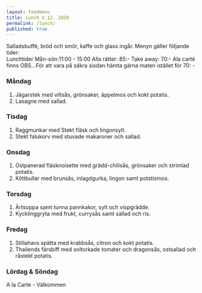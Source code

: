 ```yaml
---
layout: foodmenu
title: Lunch V.12. 2020
permalink: /lunch/
published: true
---
```

Salladsbuffé, bröd och smör, kaffe och glass ingår.
Menyn gäller följande tider:  
Lunchtider  Mån-sön:11:00 - 15:00
Alla rätter: 85:- Take away: 70:-
Ala carté finns
OBS...För att vara på säkra sisdan hämta gärna maten istället för 70: -
                           

### Måndag
1. Jägarstek med viltsås, grönsaker, äppelmos och kokt potatis.
2. Lasagne med sallad.

### Tisdag
1. Raggmunkar med Stekt fläsk och lingonsylt.
2. Stekt falukorv med stuvade makaroner och sallad.

### Onsdag
1. Ostpanerad fläsknoisette med grädd-chilisås, grönsaker och strimlad potatis.
2. Köttbullar med brunsås, inlagdgurka, lingon samt potstismos.

### Torsdag
1. Ärtsoppa samt tunna pannkakor, sylt och vispgrädde. 
2. Kycklinggryta med frukt, currysås samt sallad och ris.

### Fredag
1. Stillahavs spätta med krabbsås, citron och kokt potatis.
2. Thailends färsbiff med soltorkade tomater och dragonsås, ostsallad och råstekt potatis.
 
                                                                                                    
                   
### Lördag & Söndag
A la Carte - Välkommen
